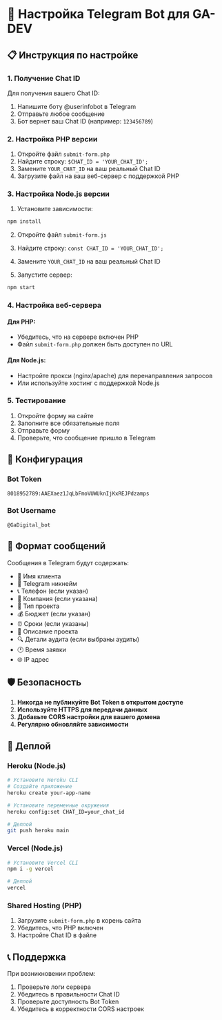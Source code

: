 # 🤖 Настройка Telegram Bot для GA-DEV

## 📋 Инструкция по настройке

### 1. Получение Chat ID

Для получения вашего Chat ID:

1. Напишите боту @userinfobot в Telegram
2. Отправьте любое сообщение
3. Бот вернет ваш Chat ID (например: `123456789`)

### 2. Настройка PHP версии

1. Откройте файл `submit-form.php`
2. Найдите строку: `$CHAT_ID = 'YOUR_CHAT_ID';`
3. Замените `YOUR_CHAT_ID` на ваш реальный Chat ID
4. Загрузите файл на ваш веб-сервер с поддержкой PHP

### 3. Настройка Node.js версии

1. Установите зависимости:
```bash
npm install
```

2. Откройте файл `submit-form.js`
3. Найдите строку: `const CHAT_ID = 'YOUR_CHAT_ID';`
4. Замените `YOUR_CHAT_ID` на ваш реальный Chat ID

5. Запустите сервер:
```bash
npm start
```

### 4. Настройка веб-сервера

#### Для PHP:
- Убедитесь, что на сервере включен PHP
- Файл `submit-form.php` должен быть доступен по URL

#### Для Node.js:
- Настройте прокси (nginx/apache) для перенаправления запросов
- Или используйте хостинг с поддержкой Node.js

### 5. Тестирование

1. Откройте форму на сайте
2. Заполните все обязательные поля
3. Отправьте форму
4. Проверьте, что сообщение пришло в Telegram

## 🔧 Конфигурация

### Bot Token
```
8018952789:AAEXaez1JqLbFmoVUWUknIjKxREJPdzamps
```

### Bot Username
```
@GaDigital_bot
```

## 📱 Формат сообщений

Сообщения в Telegram будут содержать:
- 👤 Имя клиента
- 📱 Telegram никнейм
- 📞 Телефон (если указан)
- 🏢 Компания (если указана)
- 🎯 Тип проекта
- 💰 Бюджет (если указан)
- ⏰ Сроки (если указаны)
- 📝 Описание проекта
- 🔍 Детали аудита (если выбраны аудиты)
- 🕐 Время заявки
- 🌐 IP адрес

## 🛡️ Безопасность

1. **Никогда не публикуйте Bot Token в открытом доступе**
2. **Используйте HTTPS для передачи данных**
3. **Добавьте CORS настройки для вашего домена**
4. **Регулярно обновляйте зависимости**

## 🚀 Деплой

### Heroku (Node.js)
```bash
# Установите Heroku CLI
# Создайте приложение
heroku create your-app-name

# Установите переменные окружения
heroku config:set CHAT_ID=your_chat_id

# Деплой
git push heroku main
```

### Vercel (Node.js)
```bash
# Установите Vercel CLI
npm i -g vercel

# Деплой
vercel
```

### Shared Hosting (PHP)
1. Загрузите `submit-form.php` в корень сайта
2. Убедитесь, что PHP включен
3. Настройте Chat ID в файле

## 📞 Поддержка

При возникновении проблем:
1. Проверьте логи сервера
2. Убедитесь в правильности Chat ID
3. Проверьте доступность Bot Token
4. Убедитесь в корректности CORS настроек
